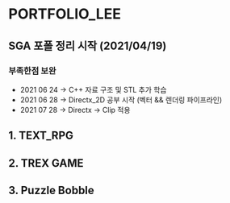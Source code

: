 # PORTFOLIO_LEE

## SGA 포폴 정리 시작 (2021/04/19)
### 부족한점 보완
* 2021 06 24 -> C++ 자료 구조 및 STL 추가 학습
* 2021 06 28 -> Directx_2D 공부 시작 (벡터 && 렌더링 파이프라인)
* 2021 07 28 -> Directx -> Clip 적용




## 1. TEXT_RPG


## 2. TREX GAME


## 3. Puzzle Bobble
